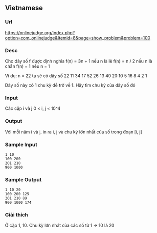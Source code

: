 ## Vietnamese

### Url
https://onlinejudge.org/index.php?option=com_onlinejudge&Itemid=8&page=show_problem&problem=100

### Desc

Cho dãy số f được định nghĩa
f(n) = 3n + 1 nếu n là lẻ
f(n) = n / 2 nếu n là chẵn
f(n) = 1 nếu n = 1

Ví dụ:
n = 22 ta sẽ có dãy số
22 11 34 17 52 26 13 40 20 10 5 16 8 4 2 1

Dãy số này có 1 chu kỳ để trở về 1. Hãy tìm chu ký của dãy số đó

### Input
Các cặp i và j
0 < i, j < 10^4

### Output
Với mỗi năm i và j, in ra i, j và chu ký lớn nhất của số trong đoạn [i, j]

### Sample Input
```
1 10
100 200
201 210
900 1000
```

### Sample Output
```
1 10 20
100 200 125
201 210 89
900 1000 174
```

### Giải thích
Ở cặp 1, 10. Chu kỳ lớn nhất của các số từ 1 -> 10 là 20